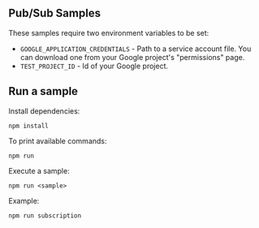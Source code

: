## Pub/Sub Samples

These samples require two environment variables to be set:

- `GOOGLE_APPLICATION_CREDENTIALS` - Path to a service account file. You can
download one from your Google project's "permissions" page.
- `TEST_PROJECT_ID` - Id of your Google project.

## Run a sample

Install dependencies:

    npm install

To print available commands:

    npm run

Execute a sample:

    npm run <sample>

Example:

    npm run subscription

